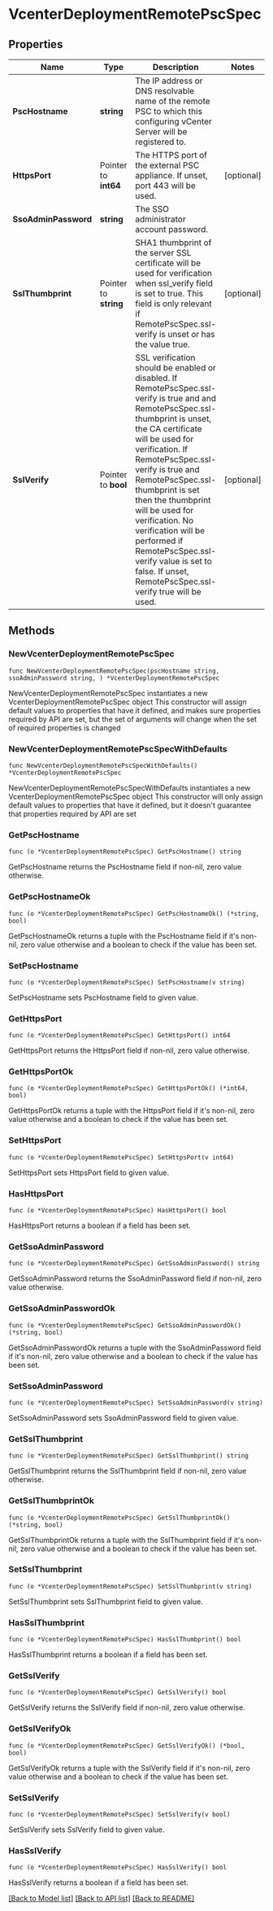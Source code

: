 # VcenterDeploymentRemotePscSpec

## Properties

Name | Type | Description | Notes
------------ | ------------- | ------------- | -------------
**PscHostname** | **string** | The IP address or DNS resolvable name of the remote PSC to which this configuring vCenter Server will be registered to. | 
**HttpsPort** | Pointer to **int64** | The HTTPS port of the external PSC appliance. If unset, port 443 will be used. | [optional] 
**SsoAdminPassword** | **string** | The SSO administrator account password. | 
**SslThumbprint** | Pointer to **string** | SHA1 thumbprint of the server SSL certificate will be used for verification when ssl_verify field is set to true. This field is only relevant if RemotePscSpec.ssl-verify is unset or has the value true. | [optional] 
**SslVerify** | Pointer to **bool** | SSL verification should be enabled or disabled. If RemotePscSpec.ssl-verify is true and and RemotePscSpec.ssl-thumbprint is unset, the CA certificate will be used for verification. If RemotePscSpec.ssl-verify is true and RemotePscSpec.ssl-thumbprint is set then the thumbprint will be used for verification. No verification will be performed if RemotePscSpec.ssl-verify value is set to false. If unset, RemotePscSpec.ssl-verify true will be used. | [optional] 

## Methods

### NewVcenterDeploymentRemotePscSpec

`func NewVcenterDeploymentRemotePscSpec(pscHostname string, ssoAdminPassword string, ) *VcenterDeploymentRemotePscSpec`

NewVcenterDeploymentRemotePscSpec instantiates a new VcenterDeploymentRemotePscSpec object
This constructor will assign default values to properties that have it defined,
and makes sure properties required by API are set, but the set of arguments
will change when the set of required properties is changed

### NewVcenterDeploymentRemotePscSpecWithDefaults

`func NewVcenterDeploymentRemotePscSpecWithDefaults() *VcenterDeploymentRemotePscSpec`

NewVcenterDeploymentRemotePscSpecWithDefaults instantiates a new VcenterDeploymentRemotePscSpec object
This constructor will only assign default values to properties that have it defined,
but it doesn't guarantee that properties required by API are set

### GetPscHostname

`func (o *VcenterDeploymentRemotePscSpec) GetPscHostname() string`

GetPscHostname returns the PscHostname field if non-nil, zero value otherwise.

### GetPscHostnameOk

`func (o *VcenterDeploymentRemotePscSpec) GetPscHostnameOk() (*string, bool)`

GetPscHostnameOk returns a tuple with the PscHostname field if it's non-nil, zero value otherwise
and a boolean to check if the value has been set.

### SetPscHostname

`func (o *VcenterDeploymentRemotePscSpec) SetPscHostname(v string)`

SetPscHostname sets PscHostname field to given value.


### GetHttpsPort

`func (o *VcenterDeploymentRemotePscSpec) GetHttpsPort() int64`

GetHttpsPort returns the HttpsPort field if non-nil, zero value otherwise.

### GetHttpsPortOk

`func (o *VcenterDeploymentRemotePscSpec) GetHttpsPortOk() (*int64, bool)`

GetHttpsPortOk returns a tuple with the HttpsPort field if it's non-nil, zero value otherwise
and a boolean to check if the value has been set.

### SetHttpsPort

`func (o *VcenterDeploymentRemotePscSpec) SetHttpsPort(v int64)`

SetHttpsPort sets HttpsPort field to given value.

### HasHttpsPort

`func (o *VcenterDeploymentRemotePscSpec) HasHttpsPort() bool`

HasHttpsPort returns a boolean if a field has been set.

### GetSsoAdminPassword

`func (o *VcenterDeploymentRemotePscSpec) GetSsoAdminPassword() string`

GetSsoAdminPassword returns the SsoAdminPassword field if non-nil, zero value otherwise.

### GetSsoAdminPasswordOk

`func (o *VcenterDeploymentRemotePscSpec) GetSsoAdminPasswordOk() (*string, bool)`

GetSsoAdminPasswordOk returns a tuple with the SsoAdminPassword field if it's non-nil, zero value otherwise
and a boolean to check if the value has been set.

### SetSsoAdminPassword

`func (o *VcenterDeploymentRemotePscSpec) SetSsoAdminPassword(v string)`

SetSsoAdminPassword sets SsoAdminPassword field to given value.


### GetSslThumbprint

`func (o *VcenterDeploymentRemotePscSpec) GetSslThumbprint() string`

GetSslThumbprint returns the SslThumbprint field if non-nil, zero value otherwise.

### GetSslThumbprintOk

`func (o *VcenterDeploymentRemotePscSpec) GetSslThumbprintOk() (*string, bool)`

GetSslThumbprintOk returns a tuple with the SslThumbprint field if it's non-nil, zero value otherwise
and a boolean to check if the value has been set.

### SetSslThumbprint

`func (o *VcenterDeploymentRemotePscSpec) SetSslThumbprint(v string)`

SetSslThumbprint sets SslThumbprint field to given value.

### HasSslThumbprint

`func (o *VcenterDeploymentRemotePscSpec) HasSslThumbprint() bool`

HasSslThumbprint returns a boolean if a field has been set.

### GetSslVerify

`func (o *VcenterDeploymentRemotePscSpec) GetSslVerify() bool`

GetSslVerify returns the SslVerify field if non-nil, zero value otherwise.

### GetSslVerifyOk

`func (o *VcenterDeploymentRemotePscSpec) GetSslVerifyOk() (*bool, bool)`

GetSslVerifyOk returns a tuple with the SslVerify field if it's non-nil, zero value otherwise
and a boolean to check if the value has been set.

### SetSslVerify

`func (o *VcenterDeploymentRemotePscSpec) SetSslVerify(v bool)`

SetSslVerify sets SslVerify field to given value.

### HasSslVerify

`func (o *VcenterDeploymentRemotePscSpec) HasSslVerify() bool`

HasSslVerify returns a boolean if a field has been set.


[[Back to Model list]](../README.md#documentation-for-models) [[Back to API list]](../README.md#documentation-for-api-endpoints) [[Back to README]](../README.md)


